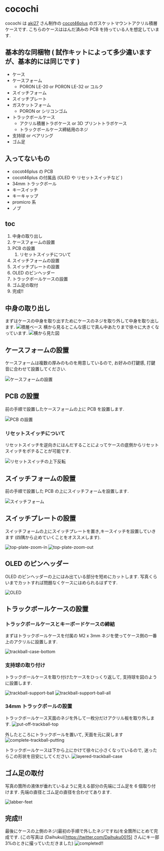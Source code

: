 # cocochi

cocochi は [aki27](https://twitter.com/aki27kbd) さん制作の [cocot46plus](https://shop.yushakobo.jp/products/pre-order-cocot46plus) のガスケットマウントアクリル積層ケースです.
こちらのケースははんだ済みの PCB を持っている人を想定しています.

## 基本的な同梱物 ( 試作キットによって多少違いますが、基本的には同じです )

- ケース
- ケースフォーム
  - PORON LE-20 or PORON LE-32 or コルク
- スイッチフォーム
- スイッチプレート
- ガスケットフォーム
  - PORON or シリコンゴム
- トラックボールケース
  - アクリル積層トラボケース or 3D プリントトラボケース
  - トラックボールケース締結用のネジ
- 支持球 or ベアリング
- ゴム足

## 入ってないもの

- cocot46plus の PCB
- cocot46plus の付属品 (OLED や リセットスイッチなど )
- 34mm トラックボール
- キースイッチ
- キーキャップ
- promicro 系
- ノブ

## toc

1. 中身の取り出し
1. ケースフォームの設置
1. PCB の設置
   1. リセットスイッチについて
1. スイッチフォームの設置
1. スイッチプレートの設置
1. OLED のピンヘッダー
1. トラックボールケースの設置
1. ゴム足の取付
1. 完成!!

## 中身の取り出し

まずはケースの中身を取り出すためにケースのネジを取り外して中身を取り出します.
![積層ベース](./images/layered-base.jpg)
横から見るとこんな感じで真ん中あたりまで徐々に大きくなっています.
![横から見た図](./images/layered-side-view.jpg)

## ケースフォームの設置

ケースフォームは複数の厚みのものを用意しているので, お好みの打鍵感, 打鍵音に合わせて設置してください.

![ケースフォームの設置](./images/case-form.jpg)

## PCB の設置

前の手順で設置したケースフォームの上に PCB を設置します.

![PCB の設置](./images/put-pcb.jpg)

### リセットスイッチについて

リセットスイッチを逆向きにはんだすることによってケースの底側からリセットスイッチをポチることが可能です.

![リセットスイッチの上下反転](./images/reset-switch.jpg)

## スイッチフォームの設置

前の手順で設置した PCB の上にスイッチフォームを設置します.

![スイッチフォーム](./images/switch-form.jpg)

## スイッチプレートの設置

スイッチフォームの上にスイッチプレートを置き,キースイッチを設置していきます (四隅から止めていくことをオススメします).

![top-plate-zoom-in](./images/top-plate-zoom-in.jpg)
![top-plate-zoom-out](./images/top-plate-zoom-out.jpg)

## OLED のピンヘッダー

OLED のピンヘッダーの上にはみ出ている部分を短めにカットします.
写真くらいまでカットすれば問題なくケースにはめられるはずです.

![OLED](./images/oled-pin-header.jpg)

## トラックボールケースの設置

### トラックボールケースとキーボードケースの締結

まずはトラックボールケースを付属の M2 x 3mm ネジを使ってケース側の一番上のアクリルに設置します.

![trackball-case-bottom](./images/trackball-case-bottom.jpg)

### 支持球の取り付け

トラックボールケースを取り付けたケースをひっくり返して, 支持球を図のように設置します.

![trackball-support-ball](./images/trackball-support-ball.jpg)
![trackball-support-ball-all](./images/trackball-support-ball-all.jpg)

### 34mm トラックボールの設置

トラックボールケース天面のネジを外して一枚分だけアクリル板を取り外します.
![put-off-trackball-top](./images/trackball-case-top.jpg)

外したところにトラックボールを置いて, 天面を元に戻します
![complete-trackball-putting](./images/with-trackball.jpg)

トラックボールケースは下から上にかけて徐々に小さくなっているので, 迷ったらこの形状を目安にしてください.
![layered-trackball-case](./images/layered-trackball.jpg)

## ゴム足の取付

写真の箇所の液体が垂れているように見える部分の先端にゴム足を 6 個取り付けます.
先端の直径とゴム足の直径を合わせてあります.

![labber-feet](./images/labber-feet.jpg)

## 完成!!

最後にケースの上側のネジ(最初の手順で外したネジですね)を全箇所にとめて完成です. (この写真は (Daihuku)[https://twitter.com/Daihuku0015] さんにキー部 3%のときに撮っていただきました)
![completed!!](./images/complete.jpg)
